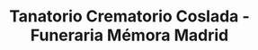---
title: "Tanatorio Crematorio Coslada - Funeraria Mémora Madrid"
url: /coslada/tanatorio-crematorio-coslada-funeraria-memora-madrid/
shop: Bestattungen
---